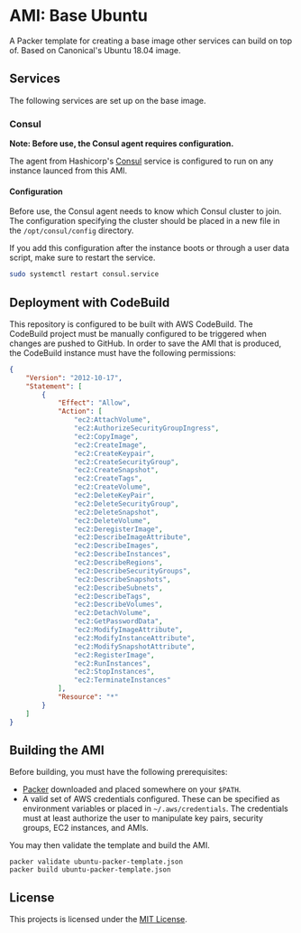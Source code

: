 # AMI: Base Ubuntu

A Packer template for creating a base image other services can build on top of. Based on Canonical's Ubuntu 18.04 image.

## Services

The following services are set up on the base image.

### Consul

**Note: Before use, the Consul agent requires configuration.**

The agent from Hashicorp's [Consul][consul] service is configured to run on any instance launced from this AMI.

#### Configuration

Before use, the Consul agent needs to know which Consul cluster to join. The configuration specifying the cluster should be placed in a new file in the `/opt/consul/config` directory. 

If you add this configuration after the instance boots or through a user data script, make sure to restart the service.

```bash
sudo systemctl restart consul.service
```

## Deployment with CodeBuild

This repository is configured to be built with AWS CodeBuild. The CodeBuild project must be manually configured to be triggered when changes are pushed to GitHub. In order to save the AMI that is produced, the CodeBuild instance must have the following permissions:

```json
{
    "Version": "2012-10-17",
    "Statement": [
        {
            "Effect": "Allow",
            "Action": [
                "ec2:AttachVolume",
                "ec2:AuthorizeSecurityGroupIngress",
                "ec2:CopyImage",
                "ec2:CreateImage",
                "ec2:CreateKeypair",
                "ec2:CreateSecurityGroup",
                "ec2:CreateSnapshot",
                "ec2:CreateTags",
                "ec2:CreateVolume",
                "ec2:DeleteKeyPair",
                "ec2:DeleteSecurityGroup",
                "ec2:DeleteSnapshot",
                "ec2:DeleteVolume",
                "ec2:DeregisterImage",
                "ec2:DescribeImageAttribute",
                "ec2:DescribeImages",
                "ec2:DescribeInstances",
                "ec2:DescribeRegions",
                "ec2:DescribeSecurityGroups",
                "ec2:DescribeSnapshots",
                "ec2:DescribeSubnets",
                "ec2:DescribeTags",
                "ec2:DescribeVolumes",
                "ec2:DetachVolume",
                "ec2:GetPasswordData",
                "ec2:ModifyImageAttribute",
                "ec2:ModifyInstanceAttribute",
                "ec2:ModifySnapshotAttribute",
                "ec2:RegisterImage",
                "ec2:RunInstances",
                "ec2:StopInstances",
                "ec2:TerminateInstances"
            ],
            "Resource": "*"
        }
    ]
}
```


## Building the AMI

Before building, you must have the following prerequisites:
* [Packer][packer] downloaded and placed somewhere on your `$PATH`.
* A valid set of AWS credentials configured. These can be specified as environment variables or placed in `~/.aws/credentials`. The credentials must at least authorize the user to manipulate key pairs, security groups, EC2 instances, and AMIs.

You may then validate the template and build the AMI.

```
packer validate ubuntu-packer-template.json
packer build ubuntu-packer-template.json
```

## License

This projects is licensed under the [MIT License](LICENSE).


[consul]: https://www.consul.io/
[packer]: https://www.packer.io/
